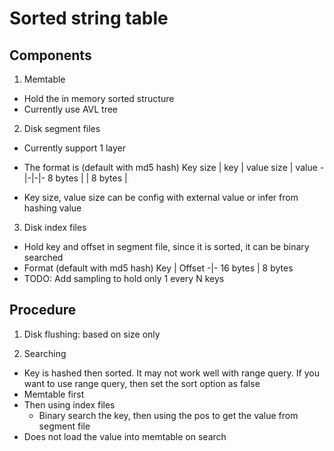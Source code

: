 # Sorted string table

## Components

1. Memtable

- Hold the in memory sorted structure
- Currently use AVL tree

2. Disk segment files

- Currently support 1 layer
- The format is (default with md5 hash)
  Key size | key | value size | value
  -|-|-|-
  8 bytes | | 8 bytes |

- Key size, value size can be config with external value or infer from hashing value

3. Disk index files

- Hold key and offset in segment file, since it is sorted, it can be binary searched
- Format (default with md5 hash)
  Key | Offset
  -|-
  16 bytes | 8 bytes
- TODO: Add sampling to hold only 1 every N keys

## Procedure

1. Disk flushing: based on size only

2. Searching

- Key is hashed then sorted. It may not work well with range query. If you want to use range query, then set the sort option as false
- Memtable first
- Then using index files
  - Binary search the key, then using the pos to get the value from segment file
- Does not load the value into memtable on search
